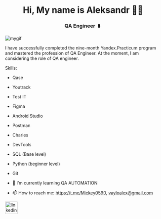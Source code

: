 <h1 align="center">Hi, My name is Aleksandr 👋🏼 </h1>
<h3 align="center">QA Engineer 🪆 </h3>

![mygif](https://i.gifer.com/1UEW.gif)


 I have successfully completed the nine-month Yandex.Practicum program and mastered the profession of QA Engineer.  At the moment, I am considering the role of QA engineer.

Skills: 
- Qase
- Youtrack
- Test IT
- Figma
- Android Studio
- Postman
- Charles
- DevTools
- SQL (Base level)
- Python (beginner level)
- Git

 
- 🌱 I’m currently learning QA AUTOMATION 
- 📫 How to reach me: https://t.me/Mickey0590, vayloalex@gmail.com 


[<img src='https://cdn.jsdelivr.net/npm/simple-icons@3.0.1/icons/linkedin.svg' alt='linkedin' height='40'>](https://www.linkedin.com/in/https://www.linkedin.com/in/aleksandr-vailo-12bb12349//)  

